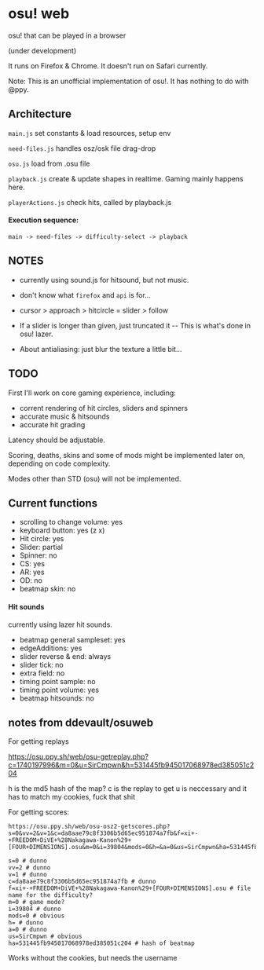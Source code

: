 # osu! web

osu! that can be played in a browser

(under development)

It runs on Firefox & Chrome. It doesn't run on Safari currently.

Note: This is an unofficial implementation of osu!. It has nothing to do with @ppy.

## Architecture

`main.js`
	set constants & load resources, setup env

`need-files.js`
	handles osz/osk file drag-drop

`osu.js`
	load from .osu file
	
`playback.js`
	create & update shapes in realtime. Gaming mainly happens here. 
	
`playerActions.js`
	check hits, called by playback.js


#### Execution sequence:

	main -> need-files -> difficulty-select -> playback


## NOTES

- currently using sound.js for hitsound, but not music.

- don't know what `firefox` and `api` is for...

- cursor > approach > hitcircle = slider > follow

- If a slider is longer than given, just truncated it -- This is what's done in osu! lazer.

- About antialiasing: just blur the texture a little bit...


## TODO

First I'll work on core gaming experience, including:

- corrent rendering of hit circles, sliders and spinners
- accurate music & hitsounds
- accurate hit grading

Latency should be adjustable.

Scoring, deaths, skins and some of mods might be implemented later on, depending on code complexity.

Modes other than STD (osu) will not be implemented.

## Current functions

- scrolling to change volume: yes
- keyboard button: yes (z x)
- Hit circle: yes
- Slider: partial
- Spinner: no
- CS: yes
- AR: yes
- OD: no
- beatmap skin: no

#### Hit sounds

currently using lazer hit sounds.

- beatmap general sampleset: yes
- edgeAdditions: yes
- slider reverse & end: always
- slider tick: no
- extra field: no
- timing point sample: no
- timing point volume: yes
- beatmap hitsounds: no


## notes from ddevault/osuweb

For getting replays

https://osu.ppy.sh/web/osu-getreplay.php?c=1740197996&m=0&u=SirCmpwn&h=531445fb945017068978ed385051c204

h is the md5 hash of the map?
c is the replay to get
u is neccessary and it has to match my cookies, fuck that shit

For getting scores:

```
https://osu.ppy.sh/web/osu-osz2-getscores.php?s=0&vv=2&v=1&c=da8aae79c8f3306b5d65ec951874a7fb&f=xi+-+FREEDOM+DiVE+%28Nakagawa-Kanon%29+[FOUR+DIMENSIONS].osu&m=0&i=39804&mods=0&h=&a=0&us=SirCmpwn&ha=531445fb945017068978ed385051c204
```

```
s=0 # dunno
vv=2 # dunno
v=1 # dunno
c=da8aae79c8f3306b5d65ec951874a7fb # dunno
f=xi+-+FREEDOM+DiVE+%28Nakagawa-Kanon%29+[FOUR+DIMENSIONS].osu # file name for the difficulty?
m=0 # game mode?
i=39804 # dunno
mods=0 # obvious
h= # dunno
a=0 # dunno
us=SirCmpwn # obvious
ha=531445fb945017068978ed385051c204 # hash of beatmap
```

Works without the cookies, but needs the username
